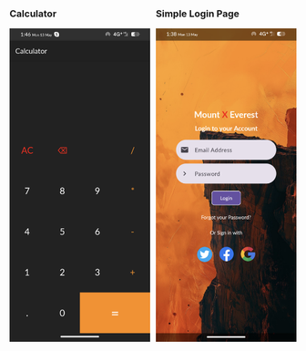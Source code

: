 <div style="display: flex; flex-direction: row;">
    <div style="flex: 1; margin-right: 10px;">
        <h3>Calculator</h3>
        <img src="https://github.com/seetharaman52/android-projects/raw/main/calculator/Screenshot_Calci.png" alt="Calculator" width="400">
    </div>
    <div style="flex: 1;">
        <h3>Simple Login Page</h3>
        <img src="https://github.com/seetharaman52/android-projects/raw/main/simple_login_page/Screenshot_Login.png" alt="Login Page" width="400">
    </div>
</div>
